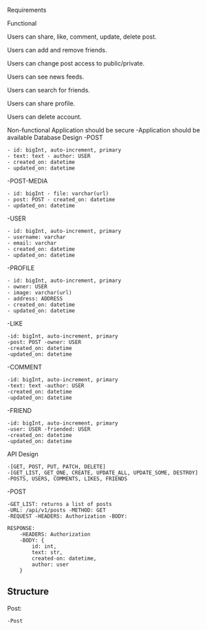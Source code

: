 Requirements

Functional

Users can share, like, comment, update, delete post.

Users can add and remove friends.

Users can change post access to public/private.

Users can see news feeds.

Users can search for friends.

Users can share profile.

Users can delete account.

Non-functional
Application should be secure -Application should be available
Database Design
-POST 

    - id: bigInt, auto-increment, primary 
    - text: text - author: USER 
    - created_on: datetime 
    - updated_on: datetime

-POST-MEDIA 

    - id: bigInt - file: varchar(url) 
    - post: POST - created_on: datetime 
    - updated_on: datetime

-USER 

    - id: bigInt, auto-increment, primary 
    - username: varchar 
    - email: varchar 
    - created_on: datetime 
    - updated_on: datetime

-PROFILE

    - id: bigInt, auto-increment, primary 
    - owner: USER  
    - image: varchar(url) 
    - address: ADDRESS 
    - created_on: datetime 
    - updated_on: datetime

-LIKE 

    -id: bigInt, auto-increment, primary 
    -post: POST -owner: USER 
    -created_on: datetime 
    -updated_on: datetime

-COMMENT

    -id: bigInt, auto-increment, primary 
    -text: text -author: USER 
    -created_on: datetime 
    -updated_on: datetime

-FRIEND

    -id: bigInt, auto-increment, primary 
    -user: USER -friended: USER 
    -created_on: datetime 
    -updated_on: datetime

API Design

    -[GET, POST, PUT, PATCH, DELETE] 
    -[GET_LIST, GET_ONE, CREATE, UPDATE_ALL, UPDATE_SOME, DESTROY] 
    -POSTS, USERS, COMMENTS, LIKES, FRIENDS

-POST 

    -GET_LIST: returns a list of posts 
    -URL: /api/v1/posts -METHOD: GET 
    -REQUEST -HEADERS: Authorization -BODY:

    RESPONSE:
        -HEADERS: Authorization
        -BODY: {
            id: int,
            text: str,
            created-on: datetime,
            author: user
        }

## Structure
Post:
    
    -Post